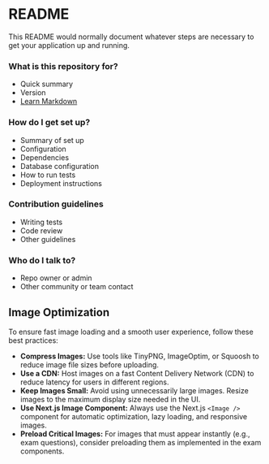 # README #

This README would normally document whatever steps are necessary to get your application up and running.

### What is this repository for? ###

* Quick summary
* Version
* [Learn Markdown](https://bitbucket.org/tutorials/markdowndemo)

### How do I get set up? ###

* Summary of set up
* Configuration
* Dependencies
* Database configuration
* How to run tests
* Deployment instructions

### Contribution guidelines ###

* Writing tests
* Code review
* Other guidelines

### Who do I talk to? ###

* Repo owner or admin
* Other community or team contact

## Image Optimization

To ensure fast image loading and a smooth user experience, follow these best practices:

- **Compress Images:** Use tools like TinyPNG, ImageOptim, or Squoosh to reduce image file sizes before uploading.
- **Use a CDN:** Host images on a fast Content Delivery Network (CDN) to reduce latency for users in different regions.
- **Keep Images Small:** Avoid using unnecessarily large images. Resize images to the maximum display size needed in the UI.
- **Use Next.js Image Component:** Always use the Next.js `<Image />` component for automatic optimization, lazy loading, and responsive images.
- **Preload Critical Images:** For images that must appear instantly (e.g., exam questions), consider preloading them as implemented in the exam components.
